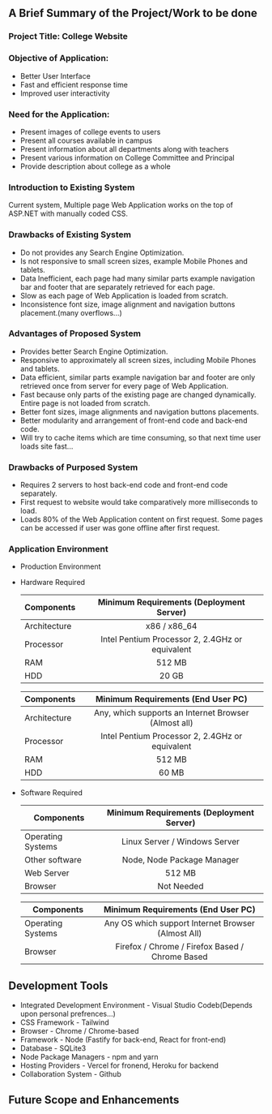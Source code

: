 ## A Brief Summary of the Project/Work to be done



### Project Title: College Website

### Objective of Application:

- Better User Interface
- Fast and efficient response time
- Improved user interactivity

### Need for the Application:

- Present images of college events to users
- Present all courses available in campus
- Present information about all departments along with teachers
- Present various information on College Committee and Principal
- Provide description about college as a whole

### Introduction to Existing System

Current system, Multiple page Web Application works on the top of ASP.NET with manually coded CSS. 

### Drawbacks of Existing System

- Do not provides any Search Engine Optimization.
- Is not responsive to small screen sizes, example Mobile Phones and tablets.
- Data Inefficient, each page had many similar parts example navigation bar and footer that are separately retrieved for each page.
- Slow as each page of Web Application is loaded from scratch.
- Inconsistence font size, image alignment and navigation buttons placement.(many overflows...)

### Advantages of Proposed System

- Provides better Search Engine Optimization.
- Responsive to approximately all screen sizes, including Mobile Phones and tablets.
- Data efficient, similar parts example navigation bar and footer are only retrieved once from server for every page of Web Application.
- Fast because only parts of the existing page are changed dynamically. Entire page is not loaded from scratch.
- Better font sizes, image alignments and navigation buttons placements.
- Better modularity and arrangement of front-end code and back-end code.
- Will try to cache items which are time consuming, so that next time user loads site fast...

### Drawbacks of Purposed System

- Requires 2 servers to host back-end code and front-end code separately.
- First request to website would take comparatively more milliseconds to load.
- Loads 80% of the Web Application content on first request. Some pages can be accessed if user was gone offline after first request.

### Application Environment

- Production Environment

- Hardware Required

  | Components   |    Minimum Requirements (Deployment Server)     |
  | ------------ | :---------------------------------------------: |
  | Architecture |                  x86 / x86_64                   |
  | Processor    | Intel Pentium Processor 2, 2.4GHz or equivalent |
  | RAM          |                     512 MB                      |
  | HDD          |                      20 GB                      |

  | Components   |          Minimum Requirements (End User PC)          |
  | ------------ | :--------------------------------------------------: |
  | Architecture | Any, which supports an Internet Browser (Almost all) |
  | Processor    |   Intel Pentium Processor 2, 2.4GHz or equivalent    |
  | RAM          |                        512 MB                        |
  | HDD          |                        60 MB                         |

- Software Required

  | Components        | Minimum Requirements (Deployment Server) |
  | ----------------- | :--------------------------------------: |
  | Operating Systems |      Linux Server / Windows Server       |
  | Other software    |        Node, Node Package Manager        |
  | Web Server        |                  512 MB                  |
  | Browser           |                Not Needed                |

  | Components        |         Minimum Requirements (End User PC)         |
  | ----------------- | :------------------------------------------------: |
  | Operating Systems | Any OS which support Internet Browser (Almost All) |
  | Browser           |  Firefox / Chrome / Firefox Based / Chrome Based   |

## Development Tools

- Integrated Development Environment - Visual Studio Codeb(Depends upon personal prefrences...)
- CSS Framework - Tailwind
- Browser - Chrome / Chrome-based 
- Framework - Node (Fastify for back-end, React for front-end)
- Database - SQLite3
- Node Package Managers - npm and yarn
- Hosting Providers - Vercel for fronend, Heroku for backend
- Collaboration System - Github

## Future Scope and Enhancements



